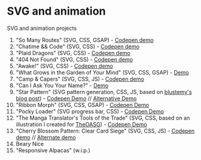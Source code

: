 # SVG and animation

SVG and animation projects

1. "So Many Routes" (SVG, CSS, GSAP) - [Codepen demo](https://codepen.io/AlcinaW/full/PGrmEW)
2. "Chatime && Code" (SVG, CSS) - [Codepen demo](https://codepen.io/AlcinaW/full/dOjJNb)
3. "Plaid Dragons" (SVG, CSS) - [Codepen demo](https://codepen.io/AlcinaW/full/jmBQBG)
4. "404 Not Found" (SVG, CSS) - [Codepen demo](https://codepen.io/AlcinaW/full/jmywqZ)
5. "Awake!" (SVG, CSS) - [Codepen demo](http://codepen.io/AlcinaW/full/dWXEQX)
6. "What Grows in the Garden of Your Mind" (SVG, CSS, GSAP) - [Demo](https://alcinaw.github.io/demos/6_garden_tunnel.html)
7. "Camp &amp; Capers" (SVG, CSS, JS) - [Codepen demo](https://codepen.io/AlcinaW/full/WONKqb)
8. "Can I Ask You Your Name?" - [Demo](https://alcinaw.github.io/demos/8_your_name.html)
9. "Star Pattern" (SVG pattern generation, CSS, JS, based on [blustemy\'s blog post](https://blustemy.io/making-svg-patterns-with-javascript/)) - [Codepen Demo](https://codepen.io/AlcinaW/full/eeZxoy) // [Alternative Demo](https://alcinaw.github.io/demos/9_star_pattern.html)
10. "Ribbon Morph" (SVG, CSS, GSAP) - [Codepen Demo](https://codepen.io/AlcinaW/full/EXKyxR)
11. "Pocky Loader" (SVG progress bar, CSS) - [Codepen Demo](https://codepen.io/AlcinaW/full/zPBKXB)
12. "The Manga Translator's Tools of the Trade" (SVG, CSS, based on an illustration I created for [TheOASG](https://www.theoasg.com/articles/the-manga-translators-tools-trade/6182)) - [Codepen Demo](https://codepen.io/AlcinaW/full/YYPgdK)
13. "Cherry Blossom Pattern: Clear Card Siege" (SVG, CSS, JS) -  [Codepen demo](https://codepen.io/AlcinaW/full/jYyEQg/) // [Alternate demo](https://alcinaw.github.io/demos/13_clear_card_v2.html)
14. Beary Nice
15. "Responsive Alpacas" (w.i.p.)

